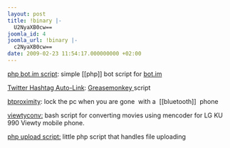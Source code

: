 ```yaml
---
layout: post
title: !binary |-
  U2NyaXB0cw==
joomla_id: 4
joomla_url: !binary |-
  c2NyaXB0cw==
date: 2009-02-23 11:54:17.000000000 +02:00
---
```

<p><a href="http://oprod.net/index.php/news/4-blog/77-botim-php-script">php bot.im script</a>: simple [[php]] bot script for <a href="http://bot.im" target="_blank">bot.im</a></p>
<p><a class="contentpagetitle" href="index.php?option=com_content&amp;view=article&amp;id=15:hashtag&amp;catid=1:news&amp;Itemid=2">Twitter Hashtag Auto-Link</a>: <a href="http://www.greasespot.net/">Greasemonkey </a>script</p>
<p><a class="contentpagetitle" href="index.php?option=com_content&amp;view=article&amp;id=13:btproximity&amp;catid=1:news&amp;Itemid=2">btproximity</a>: lock the pc when you are gone  with a  [[bluetooth]]  phone</p>
<p><a href="downloads/scripts/viewtyconv">viewtyconv:</a> bash script for converting movies using mencoder for LG KU 990 Viewty mobile phone.</p>
<p><a href="downloads/scripts/upload.zip">php upload script:</a> little php script that handles file uploading</p>
<p> </p>
